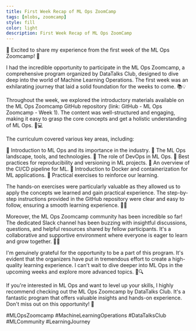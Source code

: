 ```yaml
---
title: First Week Recap of ML Ops ZoomCamp
tags: [mlobs, zoomcamp]
style: fill
color: light
description: First Week Recap of ML Ops ZoomCamp
---
```


🚀 Excited to share my experience from the first week of the ML Ops Zoomcamp! 🎉

I had the incredible opportunity to participate in the ML Ops Zoomcamp, a comprehensive program organized by DataTalks Club, designed to dive deep into the world of Machine Learning Operations. The first week was an exhilarating journey that laid a solid foundation for the weeks to come. 📚💡

Throughout the week, we explored the introductory materials available on the ML Ops Zoomcamp GitHub repository (link: GitHub - ML Ops Zoomcamp - Week 1). The content was well-structured and engaging, making it easy to grasp the core concepts and get a holistic understanding of ML Ops. 📖💻

The curriculum covered various key areas, including:

🔹 Introduction to ML Ops and its importance in the industry.
🔹 The ML Ops landscape, tools, and technologies.
🔹 The role of DevOps in ML Ops.
🔹 Best practices for reproducibility and versioning in ML projects.
🔹 An overview of the CI/CD pipeline for ML.
🔹 Introduction to Docker and containerization for ML applications.
🔹 Practical exercises to reinforce our learning.

The hands-on exercises were particularly valuable as they allowed us to apply the concepts we learned and gain practical experience. The step-by-step instructions provided in the GitHub repository were clear and easy to follow, ensuring a smooth learning experience. 💪🔬

Moreover, the ML Ops Zoomcamp community has been incredible so far! The dedicated Slack channel has been buzzing with insightful discussions, questions, and helpful resources shared by fellow participants. It's a collaborative and supportive environment where everyone is eager to learn and grow together. 🤝🌟

I'm genuinely grateful for the opportunity to be a part of this program. It's evident that the organizers have put in tremendous effort to create a high-quality learning experience. I can't wait to dive deeper into ML Ops in the upcoming weeks and explore more advanced topics. 🚀🔍

If you're interested in ML Ops and want to level up your skills, I highly recommend checking out the ML Ops Zoomcamp by DataTalks Club. It's a fantastic program that offers valuable insights and hands-on experience. Don't miss out on this opportunity! 🌟

#MLOpsZoomcamp #MachineLearningOperations #DataTalksClub #MLCommunity #LearningJourney